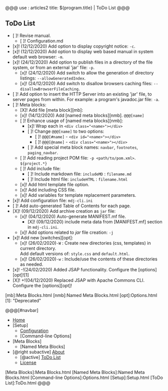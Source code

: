@@@
use : articles2
title: ${program.title} | ToDo List
@@@


## ToDo List

- [ ]! Revise manual.
    - [ ]! Configuration.md
- [x]! (12/12/2020) Add option to display copyright notice: `-c`.
- [x]! (12/12/2020) Add option to display web based manual in system default web browser: `-m`.
- [x]! (24/12/2020) Add option to publish files in a directory of the file system, or from an
        external 'jar' file: `-p`.
    - [x]! (24/12/2020) Add switch to allow the generation of directory listings: `--allowGeneratedIndex`.
    - [x]! (24/12/2020) Add switch to disallow browsers caching files: `--disallowBrowserFileCaching`.
- [ ]! Add option to insert the HTTP Server into an existing 'jar' file, to server pages
from within.  For example: a program's javadoc.jar file: `-a`.
- [ ]! Meta blocks:
    - [X]! Add file [meta block][mb]:
    - [x]! (14/12/2020) Add [named meta blocks][nmb]. `@@@[name]`
    - [ ]! Enhance usage of [named meta blocks][nmb]:
        - [x]! Wrap each in `<div class="<name>"></div>`
        - [ ]! Change `@@@[name]` to two options: 
            - [ ]! `@@@[#name]` - `<div id="<name>"></div>`
            - [ ]! `@@@[@name]` - `<div class="<name>"></div>`
        - [ ]! Add special meta block names: `navbar`, `footnotes`, `paging_navbar`.
    - [ ]! Add reading project POM file: `-p <path/to/pom.xml>`. `${project.*}`
    - [ ]! Add include file:
        - [ ]! Include markdown file: `includeMD` : `filename.md`
        - [ ]! Include html file: `includeHTML` : `filename.html`
    - [x]! Add html template file option.
    - [x]! Add including CSS file.
    - [x]! Add variables for template replacement parameters.
- [x]! Add configuration file: `mdj-cli.ini`
- [ ]! Add auto-generated Table of Contents for each page.
- [X]! (09/12/2020) Add archive creation as `jar` file:
    - [x]! (04/12/2020) Auto-generate MANIFEST.mf file.
        - [X]! (09/12/2020) include meta data from [MANIFEST.mf] section in `mdj-cli.ini`.
    - [x]! Add options related to _jar_ file creation: `-j`
- [x]! Add new [switches][opt]:
    - [x]! (26/02/2020)`-W` : Create new directories (css, templates) in current directory.  
            Add default versions of: `style.css` and `default.html`.
    - [x]! (26/02/2020)`-w` : Include/use the contents of these directories as needed.
- [x]! -!(24/02/2020) Added JSAP functionality. Configure the [options][opt]![1]
- [X]! +!(04/12/2020) Replaced JSAP with Apache Commons CLI. Configure the [options][opt]!



[mb]:Meta Blocks.html
[nmb]:Named Meta Blocks.html
[opt]:Options.html
[1]: "Deprecated"

@@@[#navbar]
- [Home]
- [Setup]
    - [Configuration]
    - [Command-line Options]
- [Meta Blocks]
    - [Named Meta Blocks]
- [@right subactive] [About]
    - [@active] [ToDo List](#)
    - [License]

[About]:About.html
[Configuration]:Configuration.html
[Home]:index.html
[License]:LICENSE.html
[Meta Blocks]:Meta Blocks.html
[Named Meta Blocks]:Named Meta Blocks.html
[Command-line Options]:Options.html
[Setup]:Setup.html
[ToDo List]:ToDo.html
@@@
